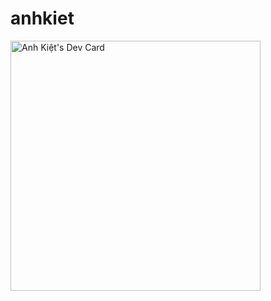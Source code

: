 # anhkiet
  <a href="https://app.daily.dev/anhkiet"><img src="https://api.daily.dev/devcards/edd7d6d0a26d4f52b5f4aa158bab0ec7.png?r=4p1" width="400" alt="Anh Kiệt's Dev Card"/></a>

